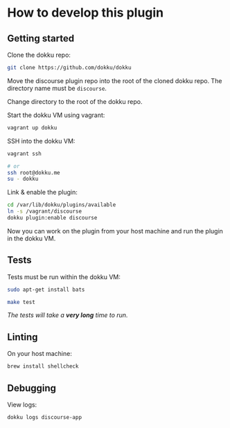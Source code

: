 # How to develop this plugin

## Getting started

Clone the dokku repo:

```bash
git clone https://github.com/dokku/dokku
```

Move the discourse plugin repo into the root of the cloned dokku repo. The directory name must be `discourse`.

Change directory to the root of the dokku repo.

Start the dokku VM using vagrant:

```bash
vagrant up dokku
```

SSH into the dokku VM:

```bash
vagrant ssh

# or
ssh root@dokku.me
su - dokku
```

Link & enable the plugin:

```bash
cd /var/lib/dokku/plugins/available
ln -s /vagrant/discourse
dokku plugin:enable discourse
```

Now you can work on the plugin from your host machine and run the plugin in the dokku VM.

## Tests

Tests must be run within the dokku VM:

```sh
sudo apt-get install bats
```

```sh
make test
```

*The tests will take a **very long** time to run.*

## Linting

On your host machine:

```sh
brew install shellcheck
```

## Debugging

View logs:

```sh
dokku logs discourse-app
```

